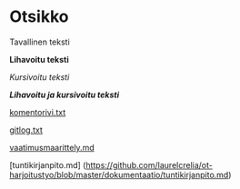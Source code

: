 # Otsikko

Tavallinen teksti

**Lihavoitu teksti**

*Kursivoitu teksti*

***Lihavoitu ja kursivoitu teksti***

[komentorivi.txt](https://github.com/laurelcrelia/ot-harjoitustyo/blob/master/laskarit/viikko1/komentorivi.txt)

[gitlog.txt](https://github.com/laurelcrelia/ot-harjoitustyo/blob/master/laskarit/viikko1/gitlog.txt)

[vaatimusmaarittely.md](https://github.com/laurelcrelia/ot-harjoitustyo/blob/master/dokumentaatio/vaatimusmaarittely.md)

[tuntikirjanpito.md] (https://github.com/laurelcrelia/ot-harjoitustyo/blob/master/dokumentaatio/tuntikirjanpito.md)
